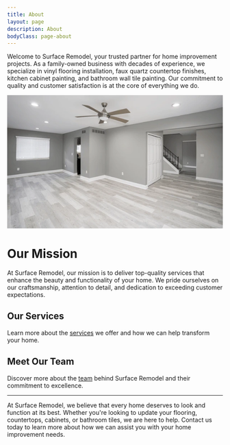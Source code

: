 ```yaml
---
title: About
layout: page
description: About
bodyClass: page-about
---
```


Welcome to Surface Remodel, your trusted partner for home improvement projects. As a family-owned business with decades of experience, we specialize in vinyl flooring installation, faux quartz countertop finishes, kitchen cabinet painting, and bathroom wall tile painting. Our commitment to quality and customer satisfaction is at the core of everything we do.

![Surface Remodel](/images/features/about.webp)

# Our Mission

At Surface Remodel, our mission is to deliver top-quality services that enhance the beauty and functionality of your home. We pride ourselves on our craftsmanship, attention to detail, and dedication to exceeding customer expectations.

## Our Services

Learn more about the [services](/services) we offer and how we can help transform your home.

## Meet Our Team

Discover more about the [team](/team) behind Surface Remodel and their commitment to excellence.

---

At Surface Remodel, we believe that every home deserves to look and function at its best. Whether you're looking to update your flooring, countertops, cabinets, or bathroom tiles, we are here to help. Contact us today to learn more about how we can assist you with your home improvement needs.
